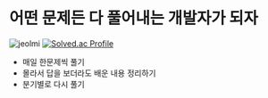 # 어떤 문제든 다 풀어내는 개발자가 되자

![jeolmi](https://user-images.githubusercontent.com/72715023/131202550-3138eb52-0fab-4b93-abff-b097dfc334b7.jpeg)
[![Solved.ac Profile](http://mazassumnida.wtf/api/v2/generate_badge?boj=lightsaber29)](https://solved.ac/lightsaber29/)



- 매일 한문제씩 풀기
- 몰라서 답을 보더라도 배운 내용 정리하기
- 분기별로 다시 풀기


